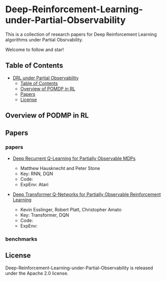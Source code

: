 # Deep-Reinforcement-Learning-under-Partial-Observability
This is a collection of research papers for Deep Reinforcement Learning algorithms under Partial Obsrvability.

Welcome to follow and star!

## Table of Contents

- [DRL under Partial Observability](#Deep-Reinforcement-Learning-under-Partial-Observability)
  - [Table of Contents](#Table-of-Contents)
  - [Overview of POMDP in RL](#overview-of-diffusion-model-in-rl)
  - [Papers](#papers)
  - [License](#license)

## Overview of PODMP in RL



## Papers

### papers

- [Deep Recurrent Q-Learning for Partially Observable MDPs](https://cdn.aaai.org/ocs/11673/11673-51288-1-PB.pdf)
  - Matthew Hausknecht and Peter Stone
  - Key: RNN, DQN
  - Code: 
  - ExpEnv: Atari

- [Deep Transformer Q-Networks for Partially Observable Reinforcement Learning](https://arxiv.org/abs/2206.01078)
  - Kevin Esslinger, Robert Platt, Christopher Amato
  - Key: Transformer, DQN
  - Code:
  - ExpEnv:
  
### benchmarks 



## License

Deep-Reinforcement-Learning-under-Partial-Observability is released under the Apache 2.0 license.
